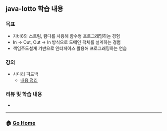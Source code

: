 ## java-lotto 학습 내용

### 목표
- 자바8의 스트림, 람다를 사용해 함수형 프로그래밍하는 경험
- In -> Out, Out -> In 방식으로 도메인 객체를 설계하는 경험
- 책임주도설계 기반으로 인터페이스 활용해 프로그래밍하는 연습

### 강의
- 사다리 피드백 
  - [내용 정리](./ladder-feedback.md)

### 리뷰 및 학습 내용 
- 

---

### :house: [Go Home](https://github.com/gmlwjd9405/tdd-refactoring-clean-code-8)